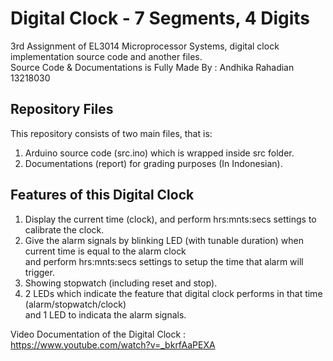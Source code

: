 # Digital Clock - 7 Segments, 4 Digits
3rd Assignment of EL3014 Microprocessor Systems, digital clock implementation source code and another files.  
Source Code & Documentations is Fully Made By : Andhika Rahadian 13218030

## Repository Files
This repository consists of two main files, that is: 
1. Arduino source code (src.ino) which is wrapped inside src folder.
2. Documentations (report) for grading purposes (In Indonesian).

## Features of this Digital Clock
1. Display the current time (clock), and perform hrs:mnts:secs settings to calibrate the clock.
2. Give the alarm signals by blinking LED (with tunable duration) when current time is equal to the alarm clock  
  and perform hrs:mnts:secs settings to setup the time that alarm will trigger.
3. Showing stopwatch (including reset and stop).
4. 2 LEDs which indicate the feature that digital clock performs in that time (alarm/stopwatch/clock)  
  and 1 LED to indicata the alarm signals.

Video Documentation of the Digital Clock : https://www.youtube.com/watch?v=_bkrfAaPEXA  

